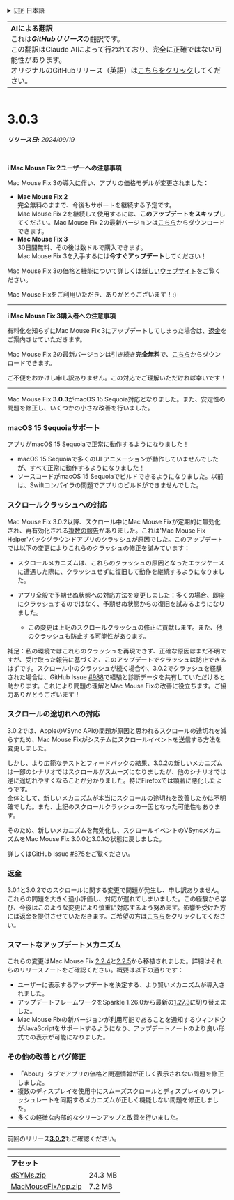 <details>
<summary>🇯🇵 日本語</summary>

[🇬🇧 English (GitHub)](https://github.com/noah-nuebling/mac-mouse-fix/releases/tag/3.0.3)\
[🇦🇩 Català](https://redirect.macmousefix.com/?target=mmf-release&tag=3.0.3&locale=ca)\
[🇩🇪 Deutsch](https://redirect.macmousefix.com/?target=mmf-release&tag=3.0.3&locale=de)\
[🇪🇸 Español](https://redirect.macmousefix.com/?target=mmf-release&tag=3.0.3&locale=es)\
[🇫🇷 Français](https://redirect.macmousefix.com/?target=mmf-release&tag=3.0.3&locale=fr)\
[🇮🇩 Indonesia](https://redirect.macmousefix.com/?target=mmf-release&tag=3.0.3&locale=id)\
[🇮🇹 Italiano](https://redirect.macmousefix.com/?target=mmf-release&tag=3.0.3&locale=it)\
[🇭🇺 Magyar](https://redirect.macmousefix.com/?target=mmf-release&tag=3.0.3&locale=hu)\
[🇳🇱 Nederlands](https://redirect.macmousefix.com/?target=mmf-release&tag=3.0.3&locale=nl)\
[🇵🇱 Polski](https://redirect.macmousefix.com/?target=mmf-release&tag=3.0.3&locale=pl)\
[🇧🇷 Português (Brasil)](https://redirect.macmousefix.com/?target=mmf-release&tag=3.0.3&locale=pt-BR)\
[🇵🇹 Português (Portugal)](https://redirect.macmousefix.com/?target=mmf-release&tag=3.0.3&locale=pt-PT)\
[🇷🇴 Română](https://redirect.macmousefix.com/?target=mmf-release&tag=3.0.3&locale=ro)\
[🇸🇪 Svenska](https://redirect.macmousefix.com/?target=mmf-release&tag=3.0.3&locale=sv)\
[🇻🇳 Tiếng Việt](https://redirect.macmousefix.com/?target=mmf-release&tag=3.0.3&locale=vi)\
[🇹🇷 Türkçe](https://redirect.macmousefix.com/?target=mmf-release&tag=3.0.3&locale=tr)\
[🇨🇿 Čeština](https://redirect.macmousefix.com/?target=mmf-release&tag=3.0.3&locale=cs)\
[🇬🇷 Ελληνικά](https://redirect.macmousefix.com/?target=mmf-release&tag=3.0.3&locale=el)\
[🇷🇺 Русский](https://redirect.macmousefix.com/?target=mmf-release&tag=3.0.3&locale=ru)\
[🇺🇦 Українська](https://redirect.macmousefix.com/?target=mmf-release&tag=3.0.3&locale=uk)\
[🇮🇱 עברית](https://redirect.macmousefix.com/?target=mmf-release&tag=3.0.3&locale=he)\
[🇸🇦 العربية](https://redirect.macmousefix.com/?target=mmf-release&tag=3.0.3&locale=ar)\
[🇮🇳 हिन्दी](https://redirect.macmousefix.com/?target=mmf-release&tag=3.0.3&locale=hi)\
[🇹🇭 ไทย](https://redirect.macmousefix.com/?target=mmf-release&tag=3.0.3&locale=th)\
[🇨🇳 中文 (简体)](https://redirect.macmousefix.com/?target=mmf-release&tag=3.0.3&locale=zh-Hans)\
[🇨🇳 中文 (繁體)](https://redirect.macmousefix.com/?target=mmf-release&tag=3.0.3&locale=zh-Hant)\
[🇭🇰 中文（香港)](https://redirect.macmousefix.com/?target=mmf-release&tag=3.0.3&locale=zh-HK)\
**🇯🇵 日本語**\
[🇰🇷 한국어](https://redirect.macmousefix.com/?target=mmf-release&tag=3.0.3&locale=ko)\
[Help translate Mac Mouse Fix to different languages!](https://github.com/noah-nuebling/mac-mouse-fix/discussions/731)
</details>
<table align=><td>
<b>AIによる翻訳</b><br>
これは<b><em>GitHubリリース</em></b>の翻訳です。<br>
この翻訳はClaude AIによって行われており、完全に正確ではない可能性があります。<br>
オリジナルのGitHubリリース（英語）は<a href="https://github.com/noah-nuebling/mac-mouse-fix/releases/tag/3.0.3">こちらをクリック</a>してください。
</td></table>

<table></table>

# 3.0.3
***リリース日:** 2024/09/19*

<br>

**ℹ️ Mac Mouse Fix 2ユーザーへの注意事項**

Mac Mouse Fix 3の導入に伴い、アプリの価格モデルが変更されました：

- **Mac Mouse Fix 2**\
完全無料のままで、今後もサポートを継続する予定です。\
Mac Mouse Fix 2を継続して使用するには、**このアップデートをスキップ**してください。Mac Mouse Fix 2の最新バージョンは[こちら](https://redirect.macmousefix.com/?target=mmf2-latest)からダウンロードできます。
- **Mac Mouse Fix 3**\
30日間無料、その後は数ドルで購入できます。\
Mac Mouse Fix 3を入手するには**今すぐアップデート**してください！

Mac Mouse Fix 3の価格と機能について詳しくは[新しいウェブサイト](https://macmousefix.com/)をご覧ください。

Mac Mouse Fixをご利用いただき、ありがとうございます！:)

---

**ℹ️ Mac Mouse Fix 3購入者への注意事項**

有料化を知らずにMac Mouse Fix 3にアップデートしてしまった場合は、[返金](https://redirect.macmousefix.com/?target=mmf-apply-for-refund)をご案内させていただきます。

Mac Mouse Fix 2の最新バージョンは引き続き**完全無料**で、[こちら](https://redirect.macmousefix.com/?target=mmf2-latest)からダウンロードできます。

ご不便をおかけし申し訳ありません。この対応でご理解いただければ幸いです！

---

Mac Mouse Fix **3.0.3**がmacOS 15 Sequoia対応となりました。また、安定性の問題を修正し、いくつかの小さな改善を行いました。

### macOS 15 Sequoiaサポート

アプリがmacOS 15 Sequoiaで正常に動作するようになりました！

- macOS 15 Sequoiaで多くのUI アニメーションが動作していませんでしたが、すべて正常に動作するようになりました！
- ソースコードがmacOS 15 Sequoiaでビルドできるようになりました。以前は、Swiftコンパイラの問題でアプリのビルドができませんでした。

### スクロールクラッシュへの対応

Mac Mouse Fix 3.0.2以降、スクロール中にMac Mouse Fixが定期的に無効化され、再有効化される[複数の報告](https://github.com/noah-nuebling/mac-mouse-fix/issues/988)がありました。これは'Mac Mouse Fix Helper'バックグラウンドアプリのクラッシュが原因でした。このアップデートでは以下の変更によりこれらのクラッシュの修正を試みています：

- スクロールメカニズムは、これらのクラッシュの原因となったエッジケースに遭遇した際に、クラッシュせずに復旧して動作を継続するようになりました。
- アプリ全般で予期せぬ状態への対応方法を変更しました：多くの場合、即座にクラッシュするのではなく、予期せぬ状態からの復旧を試みるようになりました。
    
    - この変更は上記のスクロールクラッシュの修正に貢献します。また、他のクラッシュも防止する可能性があります。

補足：私の環境ではこれらのクラッシュを再現できず、正確な原因はまだ不明ですが、受け取った報告に基づくと、このアップデートでクラッシュは防止できるはずです。スクロール中のクラッシュが続く場合や、3.0.2でクラッシュを経験された場合は、GitHub Issue [#988](https://github.com/noah-nuebling/mac-mouse-fix/issues/988)で経験と診断データを共有していただけると助かります。これにより問題の理解とMac Mouse Fixの改善に役立ちます。ご協力ありがとうございます！

### スクロールの途切れへの対応

3.0.2では、AppleのVSync APIの問題が原因と思われるスクロールの途切れを減らすため、Mac Mouse Fixがシステムにスクロールイベントを送信する方法を変更しました。

しかし、より広範なテストとフィードバックの結果、3.0.2の新しいメカニズムは一部のシナリオではスクロールがスムーズになりましたが、他のシナリオでは逆に途切れやすくなることが分かりました。特にFirefoxでは顕著に悪化したようです。\
全体として、新しいメカニズムが本当にスクロールの途切れを改善したかは不明確でした。また、上記のスクロールクラッシュの一因となった可能性もあります。

そのため、新しいメカニズムを無効化し、スクロールイベントのVSyncメカニズムをMac Mouse Fix 3.0.0と3.0.1の状態に戻しました。

詳しくはGitHub Issue [#875](https://github.com/noah-nuebling/mac-mouse-fix/issues/875)をご覧ください。

### 返金

3.0.1と3.0.2でのスクロールに関する変更で問題が発生し、申し訳ありません。これらの問題を大きく過小評価し、対応が遅れてしまいました。この経験から学び、今後はこのような変更により慎重に対応するよう努めます。影響を受けた方には返金を提供させていただきます。ご希望の方は[こちら](https://redirect.macmousefix.com/?target=mmf-apply-for-refund)をクリックしてください。

### スマートなアップデートメカニズム

これらの変更はMac Mouse Fix [2.2.4](https://github.com/noah-nuebling/mac-mouse-fix/releases/tag/2.2.4)と[2.2.5](https://github.com/noah-nuebling/mac-mouse-fix/releases/tag/2.2.5)から移植されました。詳細はそれらのリリースノートをご確認ください。概要は以下の通りです：

- ユーザーに表示するアップデートを決定する、より賢いメカニズムが導入されました。
- アップデートフレームワークをSparkle 1.26.0から最新の[1.27.3](https://github.com/sparkle-project/Sparkle/releases/tag/1.27.3)に切り替えました。
- Mac Mouse Fixの新バージョンが利用可能であることを通知するウィンドウがJavaScriptをサポートするようになり、アップデートノートのより良い形式での表示が可能になりました。

### その他の改善とバグ修正

- 「About」タブでアプリの価格と関連情報が正しく表示されない問題を修正しました。
- 複数のディスプレイを使用中にスムーズスクロールとディスプレイのリフレッシュレートを同期するメカニズムが正しく機能しない問題を修正しました。
- 多くの軽微な内部的なクリーンアップと改善を行いました。

---

前回のリリース[**3.0.2**](https://github.com/noah-nuebling/mac-mouse-fix/releases/tag/3.0.2)もご確認ください。

---

<table align="start">
<tr>
    <td colspan=2>
        <b>アセット</b>
    </td>
</tr>
<tr>
    <td><a href="https://github.com/noah-nuebling/mac-mouse-fix/releases/download/3.0.3/dSYMs.zip">dSYMs.zip</a></td>
    <td>24.3 MB</td>
</tr>
<tr>
    <td><a href="https://github.com/noah-nuebling/mac-mouse-fix/releases/download/3.0.3/MacMouseFixApp.zip">MacMouseFixApp.zip</a></td>
    <td>7.2 MB</td>
</tr>
</table>